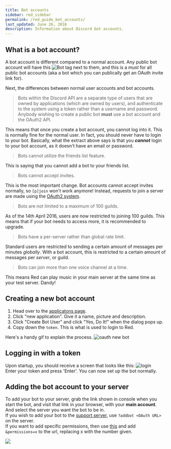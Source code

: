 ```yaml
---
title: Bot accounts
sidebar: red_sidebar
permalink: /red_guide_bot_accounts/
last_updated: June 26, 2016
description: Information about Discord bot accounts.
---
```


## What is a bot account?

A bot account is different compared to a normal account. Any public bot account will have this ![Bot tag](https://i.imgur.com/OQufliA.png "Bot Tag") next to them, and this is a *must* for all public bot accounts (aka a bot which you can publically get an OAuth invite link for).  

Next, the differences between normal user accounts and bot accounts.

>Bots within the Discord API are a separate type of users that are owned by applications (which are owned by users), and authenticate to the system using a token rather than a username and password. Anybody wishing to create a public bot **must** use a bot account and the OAuth2 API.

This means that once you create a bot account, you cannot log into it. This is normally fine for the normal user. In fact, you should never have to login to your bot. Basically, what the extract above says is that you ***cannot*** login to your bot account, as it doesn't have an email or password.

>Bots cannot utilize the friends list feature.

This is saying that you cannot add a bot to your friends list.

>Bots cannot accept invites.

This is the most important change. Bot accounts cannot accept invites normally, so `[p]join` won't work anymore! Instead, requests to join a server are made using the [OAuth2 system](#adding-the-bot-account-to-your-server).

>Bots are not limited to a maximum of 100 guilds.

As of the 14th April 2016, users are now restricted to joining 100 guilds. This means that if your bot needs to access more, it is recommended to upgrade.

>Bots have a per-server rather than global rate limit.

Standard users are restricted to sending a certain amount of messages per minutes *globally*. With a bot account, this is restricted to a certain amount of messages per *server*, or guild.

>Bots can join more than one voice channel at a time.

This means Red can play music in your main server at the same time as your test server. Dandy!

## Creating a new bot account

1. Head over to the [applicatons page](https://discordapp.com/developers/applications/me).
2. Click "new application". Give it a name, picture and description.
3. Click "Create Bot User" and click "Yes, Do It!" when the dialog pops up.
4. Copy down the `token`. This is what is used to login to Red.

Here's a handy gif to explain the process. ![oauth new bot](https://i.imgur.com/Y2ouW7I.gif)

## Logging in with a token

Upon startup, you should receive a screen that looks like this: ![login](https://i.imgur.com/KcnsQrT.png)   
Enter your token and press 'Enter'. You can now set up the bot normally.

## Adding the bot account to your server

To add your bot to your server, grab the link shown in console when you start the bot, and visit that link in your browser, with your **main account**. And select the server you want the bot to be in.  
If you wish to add your bot to the [support server](https://discord.gg/0k4npTwMvTpv9wrh), use `?addbot <OAuth URL>` on the server.  
If you want to add specific permissions, then use [this](https://abal.moe/Discord/permissions.html) and add `&permissions=x` to the url, replacing x with the number given.  

![](https://i.imgur.com/OSZkU1k.gif)
